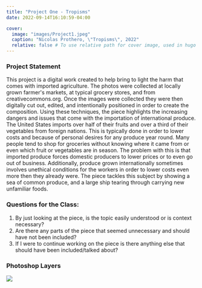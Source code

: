 ```yaml
---
title: "Project One - Tropisms"
date: 2022-09-14T16:10:59-04:00

cover:
  image: "images/Project1.jpeg"
  caption: "Nicolas Prothero, \"Tropisms\", 2022"
  relative: false # To use relative path for cover image, used in hugo Page-bundles
---
```


### Project Statement
This project is a digital work created to help bring to light the harm that comes with imported agriculture. The photos were collected at locally grown farmer's markets, at typical grocery stores, and from creativecommons.org. Once the images were collected they were then digitally cut out, edited, and intentionally positioned in order to create the composition. Using these techniques, the piece highlights the increasing dangers and issues that come with the importation of international produce. The United States imports over half of their fruits and over a third of their vegetables from foreign nations. This is typically done in order to lower costs and because of personal desires for any produce year round. Many people tend to shop for groceries without knowing where it came from or even which fruit or vegetables are in season. The problem with this is that imported produce forces domestic producers to lower prices or to even go out of business. Additionally, produce grown internationally sometimes involves unethical conditions for the workers in order to lower costs even more then they already were. The piece tackles this subject by showing a sea of common produce, and a large ship tearing through carrying new unfamiliar foods. 

### Questions for the Class:
1. By just looking at the piece, is the topic easily understood or is context necessary?
2. Are there any parts of the piece that seemed unnecessary and should have not been included?
3. If I were to continue working on the piece is there anything else that should have been included/talked about?


### Photoshop Layers
![](/photos/Project1Layers.png)